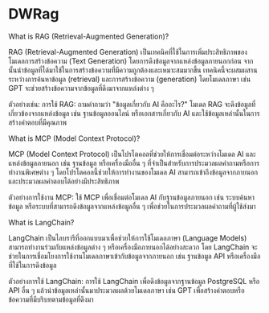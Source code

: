 # DWRag

What is RAG (Retrieval-Augmented Generation)?

RAG (Retrieval-Augmented Generation) เป็นเทคนิคที่ใช้ในการเพิ่มประสิทธิภาพของโมเดลการสร้างข้อความ (Text Generation) โดยการดึงข้อมูลจากแหล่งข้อมูลภายนอกก่อน จากนั้นนำข้อมูลที่ได้มาใช้ในการสร้างข้อความที่มีความถูกต้องและเหมาะสมมากขึ้น เทคนิคนี้จะผสมผสานระหว่างการค้นหาข้อมูล (retrieval) และการสร้างข้อความ (generation) โดยโมเดลภาษา เช่น GPT จะช่วยสร้างข้อความจากข้อมูลที่ดึงมาจากแหล่งต่าง ๆ

ตัวอย่างเช่น:
การใช้ RAG: ถามคำถามว่า "ข้อมูลเกี่ยวกับ AI คืออะไร?" โมเดล RAG จะดึงข้อมูลที่เกี่ยวข้องจากแหล่งข้อมูล เช่น ฐานข้อมูลออนไลน์ หรือเอกสารเกี่ยวกับ AI และใช้ข้อมูลเหล่านั้นในการสร้างคำตอบที่มีคุณภาพ

What is MCP (Model Context Protocol)?

MCP (Model Context Protocol) เป็นโปรโตคอลที่ช่วยให้การเชื่อมต่อระหว่างโมเดล AI และแหล่งข้อมูลภายนอก เช่น ฐานข้อมูล หรือเครื่องมืออื่น ๆ ที่จำเป็นสำหรับการประมวลผลคำถามหรือการทำงานพิเศษต่าง ๆ โดยโปรโตคอลนี้ช่วยให้การทำงานของโมเดล AI สามารถเข้าถึงข้อมูลจากภายนอกและประมวลผลคำตอบได้อย่างมีประสิทธิภาพ

ตัวอย่างการใช้งาน MCP:
ใช้ MCP เพื่อเชื่อมต่อโมเดล AI กับฐานข้อมูลภายนอก เช่น ระบบค้นหาข้อมูล หรือระบบที่สามารถดึงข้อมูลจากแหล่งข้อมูลอื่น ๆ เพื่อช่วยในการประมวลผลคำถามที่ผู้ใช้ส่งมา

What is LangChain?

LangChain เป็นไลบรารีที่ออกแบบมาเพื่อช่วยให้การใช้โมเดลภาษา (Language Models) สามารถทำงานร่วมกับแหล่งข้อมูลต่าง ๆ หรือเครื่องมือภายนอกได้อย่างสะดวก โดย LangChain จะช่วยในการเชื่อมโยงการใช้งานโมเดลภาษาเข้ากับข้อมูลจากภายนอก เช่น ฐานข้อมูล API หรือเครื่องมือที่ใช้ในการดึงข้อมูล

ตัวอย่างการใช้ LangChain:
การใช้ LangChain เพื่อดึงข้อมูลจากฐานข้อมูล PostgreSQL หรือ API อื่น ๆ แล้วนำข้อมูลเหล่านั้นมาประมวลผลด้วยโมเดลภาษา เช่น GPT เพื่อสร้างคำตอบหรือข้อความที่มีบริบทตามข้อมูลที่ดึงมา
